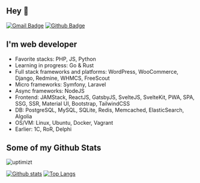 ## Hey 👋
[![Gmail Badge](https://img.shields.io/badge/-uptimizt@gmail.com-c14438?style=flat&logo=Gmail&logoColor=white&link=mailto:uptimizt@gmail.com)](mailto:uptimizt@gmail.com) [![Github Badge](https://img.shields.io/badge/-uptimizt-grey?style=flat&logo=github&logoColor=white&link=https://github.com/uptimizt/)](https://www.github.com/uptimizt/) 

## I'm web developer

- Favorite stacks: PHP, JS, Python
- Learning in progress: Go & Rust
- Full stack frameworks and platforms: WordPress, WooCommerce, Django, Redmine, WHMCS, FreeScout
- Micro frameworks: Symfony, Laravel
- Async frameworks: NodeJS
- Frontend: JAMStack, ReactJS, GatsbyJS, SvelteJS, SvelteKit, PWA, SPA, SSG, SSR, Material UI, Bootstrap, TailwindCSS
- DB: PostgreSQL, MySQL, SQLite, Redis, Memcached, ElasticSearch, Algolia
- OS/VM: Linux, Ubuntu, Docker, Vagrant
- Earlier: 1C, RoR, Delphi

## Some of my Github Stats
<p align=left> <img src=https://komarev.com/ghpvc/?username=uptimizt alt=uptimizt /> </p>

[![Github stats](https://github-readme-stats.vercel.app/api?username=uptimizt&show_icons=true&include_all_commits=true)](https://github.com/uptimizt/github-readme-stats)
[![Top Langs](https://github-readme-stats.vercel.app/api/top-langs/?username=uptimizt&layout=compact)](https://github.com/uptimizt/github-readme-stats)
